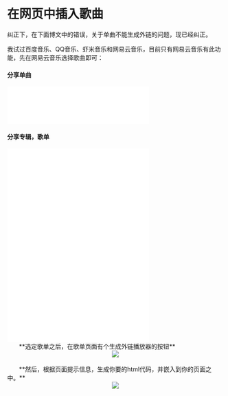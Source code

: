 # 在网页中插入歌曲


纠正下，在下面博文中的错误，关于单曲不能生成外链的问题，现已经纠正。

我试过百度音乐、QQ音乐、虾米音乐和网易云音乐，目前只有网易云音乐有此功能，先在网易云音乐选择歌曲即可：
#### 分享单曲
<iframe frameborder="no" border="0" marginwidth="0" marginheight="0" width=330 height=86 src="//music.163.com/outchain/player?type=2&id=101906&auto=1&height=66"></iframe>


#### 分享专辑，歌单
<iframe frameborder="no" border="0" marginwidth="0" marginheight="0" width=330 height=450 src="//music.163.com/outchain/player?type=0&id=26096079&auto=1&height=430"></iframe>

<br>
&nbsp;&nbsp;&nbsp;&nbsp;&nbsp;&nbsp;&nbsp;**选定歌单之后，在歌单页面有个生成外链播放器的按钮**
<div align=center>
<img src="http://samzong.oss-cn-shenzhen.aliyuncs.com/2016/07/1-6UcK4gXBrACw.jpg">
</div>
<br>
&nbsp;&nbsp;&nbsp;&nbsp;&nbsp;&nbsp;&nbsp;**然后，根据页面提示信息，生成你要的html代码，并嵌入到你的页面之中。**
<div align=center>
<img src="http://samzong.oss-cn-shenzhen.aliyuncs.com/2016/07/2-6UcK4gXBrACw.jpg">
</div>

